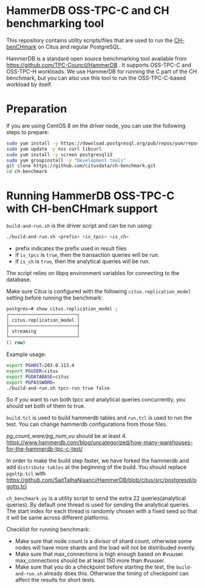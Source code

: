 # HammerDB OSS-TPC-C and CH benchmarking tool

This repository contains utility scripts/files that are used to run the [CH-benCHmark](https://db.in.tum.de/research/projects/CHbenCHmark/) on Citus and regular PostgreSQL.

HammerDB is a standard open source benchmarking tool available from https://github.com/TPC-Council/HammerDB . It supports OSS-TPC-C and OSS-TPC-H workloads. We use HammerDB for running the C part of the CH benchmark, but you can also use this tool to run the OSS-TPC-C-based workload by itself.

# Preparation

If you are using CentOS 8 on the driver node, you can use the following steps to prepare:

```bash
sudo yum install -y https://download.postgresql.org/pub/repos/yum/reporpms/EL-8-x86_64/pgdg-redhat-repo-latest.noarch.rpm
sudo yum update -y nss curl libcurl
sudo yum install -y screen postgresql13
sudo yum groupinstall -y "Development tools"
git clone https://github.com/citusdata/ch-benchmark.git
cd ch-benchmark
```

# Running HammerDB OSS-TPC-C with CH-benCHmark support

`build-and-run.sh` is the driver script and can be run using:

```bash
./build-and-run.sh <prefix> <is_tpcc> <is_ch>
```

* prefix indicates the prefix used in result files
* if `is_tpcc` is `true`, then the transaction queries will be run.
* if `is_ch` is `true`, then the analytical queries will be run.

The script relies on libpq environment variables for connecting to the database.

Make sure Citus is configured with the following `citus.replication_model` setting before running the benchmark:
```sql
postgres=# show citus.replication_model ;
┌─────────────────────────┐
│ citus.replication_model │
├─────────────────────────┤
│ streaming               │
└─────────────────────────┘
(1 row)
```

Example usage:
```bash
export PGHOST=203.0.113.4
export PGUSER=citus
export PGDATABASE=citus
export PGPASSWORD=
./build-and-run.sh tpcc-run true false
```

So if you want to run both tpcc and analytical queries concurrently, you should set both of them to true.

`build.tcl` is used to build hammerdb tables and `run.tcl` is used to run the test.
You can change hammerdb configurations from those files.

*pg_count_ware/pg_num_vu* should be at least 4. https://www.hammerdb.com/blog/uncategorized/how-many-warehouses-for-the-hammerdb-tpc-c-test/

In order to make the build step faster, we have forked the hammerdb and add `distribute tables` at the beginning of the build.
You should replace `pgoltp.tcl` with https://github.com/SaitTalhaNisanci/HammerDB/blob/citus/src/postgresql/pgoltp.tcl

`ch_benchmark.py` is a utility script to send the extra 22 queries(analytical queries). By default one thread is used for sending the analytical queries. The start index for each thread is randomly chosen with a fixed seed so that it will be same across different platforms.

Checklist for running benchmark:

* Make sure that node count is a divisor of shard count, otherwise some nodes will have more shards and the load will not be distribuded evenly.
* Make sure that max_connections is high enough based on #vuuser. max_connections should be at least 150 more than #vuuser.
* Make sure that you do a checkpoint before starting the test, the `build-and-run.sh` already does this. Otherwise the timing of checkpoint can affect the results for short tests.
